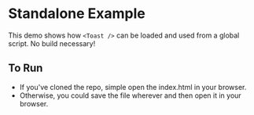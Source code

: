 # Standalone Example

This demo shows how `<Toast />` can be loaded and used from a global script. No build necessary!

## To Run

- If you've cloned the repo, simple open the index.html in your browser.
- Otherwise, you could save the file wherever and then open it in your browser.
